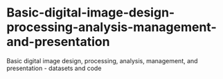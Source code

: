 # Basic-digital-image-design-processing-analysis-management-and-presentation
Basic digital image design, processing, analysis, management, and presentation - datasets and code
